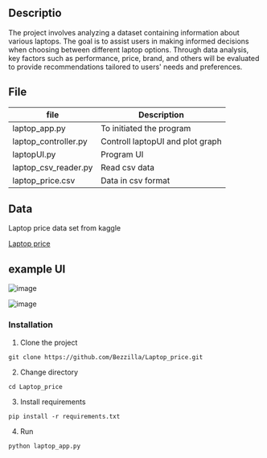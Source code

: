 ## Descriptio

The project involves analyzing a dataset containing information about various laptops. The goal is to assist users in making informed decisions 
when choosing between different laptop options. Through data analysis, key factors such as performance, price, brand, and others will be evaluated to provide recommendations tailored to users' needs and preferences.

## File
| file              | Description                                                                        |
|-------------------|------------------------------------------------------------------------------------|
| laptop_app.py    | To initiated the program                                       |
| laptop_controller.py | Controll laptopUI and plot graph                                       |
| laptopUI.py          | Program UI                                                  |
| laptop_csv_reader.py  | Read csv data                                                  |
| laptop_price.csv              | Data in csv format |
## Data
Laptop price data set from kaggle

[Laptop price](https://www.kaggle.com/datasets/muhammetvarl/laptop-price/data)

## example UI

![image](https://github.com/Bezzilla/Laptop_price/assets/113333527/feab2ac9-35fc-4fa5-ad6e-8aafb748cfcd)

![image](https://github.com/Bezzilla/Laptop_price/assets/113333527/ae3c2f51-5f79-4d2f-8cbe-ad90ac218360)

### Installation
1. Clone the project
```
git clone https://github.com/Bezzilla/Laptop_price.git
```
2. Change directory
```
cd Laptop_price
```

3. Install requirements
```
pip install -r requirements.txt
```

4. Run
```
python laptop_app.py
```
